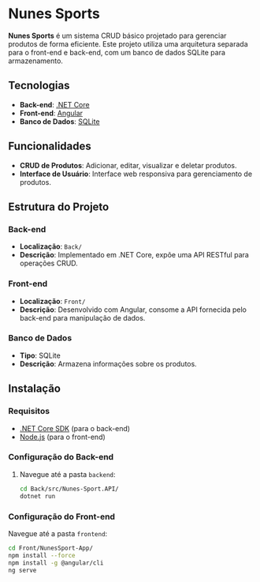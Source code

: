 # Nunes Sports

**Nunes Sports** é um sistema CRUD básico projetado para gerenciar produtos de forma eficiente. Este projeto utiliza uma arquitetura separada para o front-end e back-end, com um banco de dados SQLite para armazenamento.

## Tecnologias

- **Back-end**: [.NET Core](https://dotnet.microsoft.com/download)
- **Front-end**: [Angular](https://angular.io/)
- **Banco de Dados**: [SQLite](https://www.sqlite.org/download.html)

## Funcionalidades

- **CRUD de Produtos**: Adicionar, editar, visualizar e deletar produtos.
- **Interface de Usuário**: Interface web responsiva para gerenciamento de produtos.

## Estrutura do Projeto

### Back-end

- **Localização**: `Back/`
- **Descrição**: Implementado em .NET Core, expõe uma API RESTful para operações CRUD.

### Front-end

- **Localização**: `Front/`
- **Descrição**: Desenvolvido com Angular, consome a API fornecida pelo back-end para manipulação de dados.

### Banco de Dados

- **Tipo**: SQLite
- **Descrição**: Armazena informações sobre os produtos.

## Instalação

### Requisitos

- [.NET Core SDK](https://dotnet.microsoft.com/download) (para o back-end)
- [Node.js](https://nodejs.org/) (para o front-end)

### Configuração do Back-end

1. Navegue até a pasta `backend`:
   ```bash
   cd Back/src/Nunes-Sport.API/
   dotnet run

### Configuração do Front-end
Navegue até a pasta `frontend`:
   ```bash
   cd Front/NunesSport-App/
   npm install --force
   npm install -g @angular/cli
   ng serve






